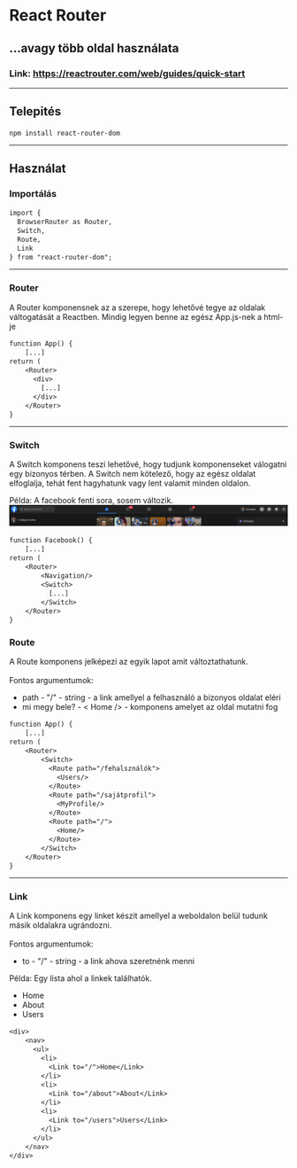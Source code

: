 # React Router

## ...avagy több oldal használata

### Link: https://reactrouter.com/web/guides/quick-start

---

## Telepités

```
npm install react-router-dom
```

---

## Használat

### Importálás

```
import {
  BrowserRouter as Router,
  Switch,
  Route,
  Link
} from "react-router-dom";
```

---

### Router

A Router komponensnek az a szerepe, hogy lehetővé tegye az oldalak váltogatását a Reactben. Mindig legyen benne az egész App.js-nek a html-je

```
function App() {
    [...]
return (
    <Router>
      <div>
        [...]
      </div>
    </Router>
}
```

---

### Switch

A Switch komponens teszi lehetővé, hogy tudjunk komponenseket válogatni egy bizonyos térben. A Switch nem kötelező, hogy az egész oldalat elfoglalja, tehát fent hagyhatunk vagy lent valamit minden oldalon.

Példa: A facebook fenti sora, sosem változik.
![](../images/fb.png)

```
function Facebook() {
    [...]
return (
    <Router>
        <Navigation/>
        <Switch>
          [...]
        </Switch>
    </Router>
}
```

### Route

A Route komponens jelképezi az egyik lapot amit változtathatunk.
<br>
<br>
Fontos argumentumok:

- path - "/" - string - a link amellyel a felhasználó a bizonyos oldalat eléri
- mi megy bele? - < Home /> - komponens amelyet az oldal mutatni fog

```
function App() {
    [...]
return (
    <Router>
        <Switch>
          <Route path="/fehalsználók">
            <Users/>
          </Route>
          <Route path="/sajátprofil">
            <MyProfile/>
          </Route>
          <Route path="/">
            <Home/>
          </Route>
        </Switch>
    </Router>
}
```

---

### Link

A Link komponens egy linket készit amellyel a weboldalon belül tudunk másik oldalakra ugrándozni.
<br>
<br>
Fontos argumentumok:

- to - "/" - string - a link ahova szeretnénk menni

Példa: Egy lista ahol a linkek találhatók.

<div>
    <nav>
      <ul>
        <li>
          <a to="/">Home</a>
        </li>
        <li>
          <a to="/about">About</a>
        </li>
        <li>
          <a to="/users">Users</a>
        </li>
      </ul>
    </nav>
</div>

```
<div>
    <nav>
      <ul>
        <li>
          <Link to="/">Home</Link>
        </li>
        <li>
          <Link to="/about">About</Link>
        </li>
        <li>
          <Link to="/users">Users</Link>
        </li>
      </ul>
    </nav>
</div>
```
